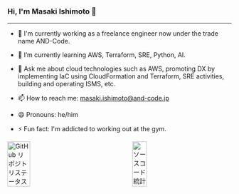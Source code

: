 ### Hi, I'm Masaki Ishimoto 👋

---

- 🔭 I'm currently working as a freelance engineer now under the trade name AND-Code.
- 🌱 I’m currently learning AWS, Terraform, SRE, Python, AI.

- 💬 Ask me about cloud technologies such as AWS, promoting DX by implementing IaC using CloudFormation and Terraform, SRE activities, building and operating ISMS, etc.
- 📫 How to reach me: masaki.ishimoto@and-code.jp
- 😄 Pronouns: he/him
- ⚡ Fun fact: I'm addicted to working out at the gym.

<!--
- 👯 I’m looking to collaborate on ...
- 🤔 I’m looking for help with ...
-->

<!-- <style>
.stats-container {
  display: flex;
  justify-content: space-between;
  align-items: center;
}
.repo-stats {
  float: left;
}
.code-stats {
  float: right;
}
</style> -->

<!-- <head>
  <link rel="stylesheet" type="text/css" href="./css/styles.css">
</head> -->
<!-- グラフコンテナ -->
<div class="stats-container" style="display: flex;">
<!-- リポジトリステータス -->
  <a href="https://github.com/masaki0to1/" class="github-link">
      <img class="repo-stats" align="left" width="49%" height="100%" alt="GitHub リポジトリステータス" src="https://github-readme-stats.vercel.app/api?username=masaki0to1&hide=contribs&count_private=true&show_icons=true&layout=compact&theme=tokyonight"/>
  </a>
  <!-- ソースコード統計 -->
  <a href="https://github.com/masaki0to1/" class="github-link">
      <img class="code-stats" align="right" width="49%" height="100%" alt="ソースコード統計" src="https://github-readme-stats.vercel.app/api/top-langs/?username=masaki0to1&layout=compact&theme=tokyonight"/>
  </a>
</div>
